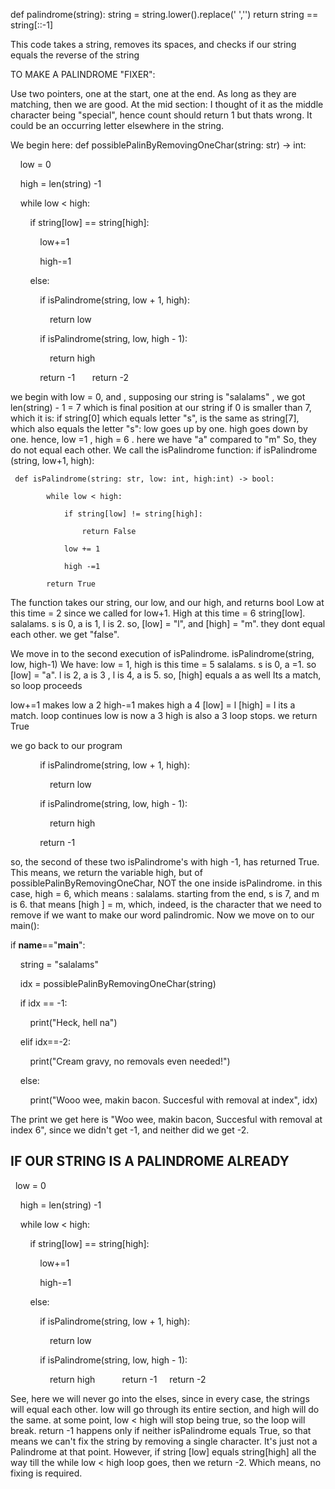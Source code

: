 def palindrome(string):
	string = string.lower().replace(' ','')
	return string == string[::-1]

This code takes a string, removes its spaces, and checks if our string equals the reverse of the string

TO MAKE A PALINDROME "FIXER":

Use two pointers, one at the start, one at the end.
As long as they are matching, then we are good.
At the mid section: I thought of it as the middle character being "special", hence count should return 1 but thats wrong. It could be an occurring letter elsewhere in the string. 


We begin here: 
def possiblePalinByRemovingOneChar(string: str) -> int:

    low = 0

    high = len(string) -1

  

    while  low < high:

        if string[low] == string[high]:

            low+=1

            high-=1

        else:

            if isPalindrome(string, low + 1, high):

                return low

            if isPalindrome(string, low, high - 1):

                return high

            return -1
      return -2

we begin with low = 0, and , supposing our string is "salalams" , we got len(string) - 1 = 7 which is final position at our string
if 0 is smaller than 7, which it is:
	if string[0] which equals letter "s", is the same as string[7], which also equals the letter "s":
	 low goes up by one.
	 high goes down by one.
	 hence, low =1 , high = 6 . here we have "a" compared to "m"
	 So, they do not equal each other.
	 We call the isPalindrome function:
	 if isPalindrome (string, low+1, high):
		
	 
	 def isPalindrome(string: str, low: int, high:int) -> bool:

		    while low < high:
		
		        if string[low] != string[high]:
		
		            return False
		
		        low += 1
		
		        high -=1
		
		    return True

The function takes our string, our low, and our high, and returns bool
Low at this time = 2 since we called for low+1. High at this time = 6
string[low]. salalams. s is 0, a is 1, l is 2. so, [low] = "l", and [high] = "m".
they dont equal each other. we get "false".

We move in to the second execution of isPalindrome.
isPalindrome(string, low, high-1)
We have: low = 1, high is this time = 5
salalams. s is 0, a =1. so [low] = "a".
l is 2, a is 3 , l is 4, a is 5. 
so, [high] equals a as well
Its a match, so loop proceeds

low+=1 makes low a 2
high-=1 makes high a 4
[low] = l
[high] = l
its a match. loop continues
low is now a 3
high is also a 3
loop stops. we return True

we go back to our program

            if isPalindrome(string, low + 1, high):

                return low

            if isPalindrome(string, low, high - 1):

                return high

            return -1


so, the second of these two isPalindrome's with high -1, has returned True. This means, we return the variable high, but of possiblePalinByRemovingOneChar, NOT the one inside isPalindrome.
in this case, high = 6, which means : salalams.  starting from the end, s is 7, and m is 6. that means [high ] = m, which, indeed, is the character that we need to remove if we want to make our word palindromic. 
Now we move on to our main():

if __name__=="__main__":

    string = "salalams"

    idx = possiblePalinByRemovingOneChar(string)

    if idx == -1:

        print("Heck, hell na")

    elif idx==-2:

        print("Cream gravy, no removals even needed!")

    else:

        print("Wooo wee, makin bacon. Succesful with removal at index", idx)



The print we get here is "Woo wee, makin bacon, Succesful with removal at index 6",
since we didn't get -1, and neither did we get -2.





## IF OUR STRING IS A PALINDROME ALREADY


   low = 0

    high = len(string) -1

  

    while  low < high:

        if string[low] == string[high]:

            low+=1

            high-=1

        else:

            if isPalindrome(string, low + 1, high):

                return low

            if isPalindrome(string, low, high - 1):

                return high
          return -1
    return -2

See, here we will never go into the elses, since in every case, the strings will equal each other. low will go through its entire section, and high will do the same. at some point, low < high will stop being true, so the loop will break. return -1 happens only if neither isPalindrome equals True, so that means we can't fix the string by removing a single character. It's just not a Palindrome at that point.
However, if string [low] equals string[high] all the way till the while low < high loop goes, then we return -2. Which means, no fixing is required.



